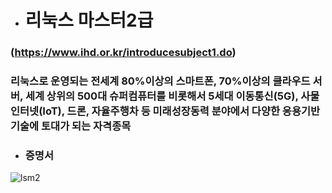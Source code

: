 - # 리눅스 마스터2급
### (https://www.ihd.or.kr/introducesubject1.do)
### 리눅스로 운영되는 전세계 80%이상의 스마트폰, 70%이상의 클라우드 서버, 세계 상위의 500대 슈퍼컴퓨터를 비롯해서 5세대 이동통신(5G), 사물인터넷(IoT), 드론, 자율주행차 등 미래성장동력 분야에서 다양한 응용기반기술에 토대가 되는 자격종목

- ### 증명서

![lsm2](https://github.com/kangminjun2024/Certificate/assets/162010036/443ae130-9062-4f15-a223-b4c3a431c4b2)
